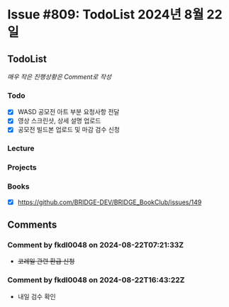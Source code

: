 # Issue #809: TodoList 2024년 8월 22일

## TodoList

*매우 작은 진행상황은 Comment로 작성*

### Todo  

- [x] WASD 공모전 아트 부분 요청사항 전달
- [x] 영상 스크린샷, 상세 설명 업로드
- [x] 공모전 빌드본 업로드 및 마감 검수 신청

### Lecture

### Projects

### Books

- [x] https://github.com/BRIDGE-DEV/BRIDGE_BookClub/issues/149


## Comments

### Comment by fkdl0048 on 2024-08-22T07:21:33Z

- ~~코레일 관련 환급 신청~~

### Comment by fkdl0048 on 2024-08-22T16:43:22Z

- 내일 검수 확인

